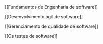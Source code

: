 [[Fundamentos de Engenharia de software]]

[[Desenvolvimento ágil de software]]

[[Gerenciamento de qualidade de software]]

[[Os testes de software]]